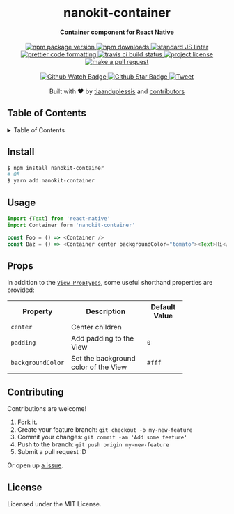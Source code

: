 
<h1 align="center">nanokit-container</h1>
<div align="center">
  <strong>Container component for React Native</strong>
</div>
<br>
<div align="center">
  <a href="https://npmjs.org/package/nanokit-container">
    <img src="https://img.shields.io/npm/v/nanokit-container.svg?style=flat-square" alt="npm package version" />
  </a>
  <a href="https://npmjs.org/package/nanokit-container">
  <img src="https://img.shields.io/npm/dm/nanokit-container.svg?style=flat-square" alt="npm downloads" />
  </a>
  <a href="https://github.com/feross/standard">
    <img src="https://img.shields.io/badge/code%20style-standard-brightgreen.svg?style=flat-square" alt="standard JS linter" />
  </a>
  <a href="https://github.com/prettier/prettier">
    <img src="https://img.shields.io/badge/styled_with-prettier-ff69b4.svg?style=flat-square" alt="prettier code formatting" />
  </a>
  <a href="https://travis-ci.org/tiaanduplessis/nanokit-container">
    <img src="https://img.shields.io/travis/tiaanduplessis/nanokit-container.svg?style=flat-square" alt="travis ci build status" />
  </a>
  <a href="https://github.com/tiaanduplessis/nanokit-container/blob/master/LICENSE">
    <img src="https://img.shields.io/npm/l/nanokit-container.svg?style=flat-square" alt="project license" />
  </a>
  <a href="http://makeapullrequest.com">
    <img src="https://img.shields.io/badge/PRs-welcome-brightgreen.svg?style=flat-square" alt="make a pull request" />
  </a>
</div>
<br>
<div align="center">
  <a href="https://github.com/tiaanduplessis/nanokit-container/watchers">
    <img src="https://img.shields.io/github/watchers/tiaanduplessis/nanokit-container.svg?style=social" alt="Github Watch Badge" />
  </a>
  <a href="https://github.com/tiaanduplessis/nanokit-container/stargazers">
    <img src="https://img.shields.io/github/stars/tiaanduplessis/nanokit-container.svg?style=social" alt="Github Star Badge" />
  </a>
  <a href="https://twitter.com/intent/tweet?text=Check%20out%20nanokit-container!%20https://github.com/tiaanduplessis/nanokit-container%20%F0%9F%91%8D">
    <img src="https://img.shields.io/twitter/url/https/github.com/tiaanduplessis/nanokit-container.svg?style=social" alt="Tweet" />
  </a>
</div>
<br>
<div align="center">
  Built with ❤︎ by <a href="https://github.com/tiaanduplessis">tiaanduplessis</a> and <a href="https://github.com/tiaanduplessis/nanokit-container/contributors">contributors</a>
</div>

<h2>Table of Contents</h2>
<details>
  <summary>Table of Contents</summary>
  <li><a href="#install">Install</a></li>
  <li><a href="#usage">Usage</a></li>
  <li><a href="#contribute">Contribute</a></li>
  <li><a href="#license">License</a></li>
</details>

## Install

```sh
$ npm install nanokit-container
# OR
$ yarn add nanokit-container
```

## Usage

```js
import {Text} from 'react-native'
import Container form 'nanokit-container'

const Foo = () => <Container />
const Baz = () => <Container center backgroundColor="tomato"><Text>Hi</Text></Container>
```

## Props

In addition to the [`View PropTypes`](https://facebook.github.io/react-native/docs/view.html), some useful shorthand properties are provided: 

<table style="width:80%">
  <tr>
    <th>Property</th>
    <th>Description</th> 
    <th>Default Value</th>
  </tr>
    <tr>
    <td><code>center</code></td>
    <td>Center children</td> 
    <td></td>
  </tr>
    <tr>
    <td><code>padding</code></td>
    <td>Add padding to the View</td> 
    <td><code>0</code></td>
  </tr>
      <tr>
    <td><code>backgroundColor</code></td>
    <td>Set the background color of the View</td> 
    <td><code>#fff</code></td>
  </tr>
  </table>

## Contributing

Contributions are welcome!

1. Fork it.
2. Create your feature branch: `git checkout -b my-new-feature`
3. Commit your changes: `git commit -am 'Add some feature'`
4. Push to the branch: `git push origin my-new-feature`
5. Submit a pull request :D

Or open up [a issue](https://github.com/tiaanduplessis/nanokit-container/issues).

## License

Licensed under the MIT License.
